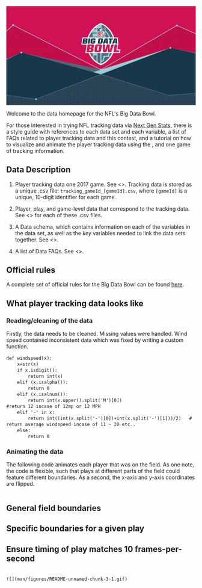 
<img src="extras/bdb.jpg" align="center" />

Welcome to the data homepage for the NFL's Big Data Bowl.

For those interested in trying NFL tracking data via [Next Gen Stats](https://nextgenstats.nfl.com/), there is a style guide with references to each data set and each variable, a list of FAQs related to player tracking data and this contest, and a tutorial on how to visualize and animate the player tracking data using the , and one game of tracking information.

Data Description
-------------------------------

1.  Player tracking data one 2017 game. See <>. Tracking data is stored as a unique .csv file: `tracking_gameId_[gameId].csv`, where `[gameId]` is a unique, 10-digit identifier for each game.

2.  Player, play, and game-level data that correspond to the tracking data. See <> for each of these .csv files.

3.  A Data schema, which contains information on each of the variables in the data set, as well as the *key* variables needed to link the data sets together. See <>.

4.  A list of Data FAQs. See <>.


Official rules
--------------

A complete set of official rules for the Big Data Bowl can be found [here](http://ops.nfl.com/big-data-bowl).

What player tracking data looks like
------------------------------------


### Reading/cleaning of the data

Firstly, the data needs to be cleaned. Missing values were handled. Wind speed contained inconsistent data which was fixed by writing a custom function.

``` 
def windspeed(x):
    x=str(x)
    if x.isdigit():
        return int(x)
    elif (x.isalpha()):
        return 0
    elif (x.isalnum()):
        return int(x.upper().split('M')[0])                             #return 12 incase of 12mp or 12 MPH
    elif '-' in x:
        return int((int(x.split('-')[0])+int(x.split('-')[1]))/2)   # return average windspeed incase of 11 - 20 etc..
    else:
        return 0
```

### Animating the data

The following code animates each player that was on the field. As one note, the code is flexible, such that plays at different parts of the field could feature different boundaries. As a second, the x-axis and y-axis coordinates are flipped.

``` 

``` 


## General field boundaries



## Specific boundaries for a given play


## Ensure timing of play matches 10 frames-per-second


```

![](man/figures/README-unnamed-chunk-3-1.gif)
